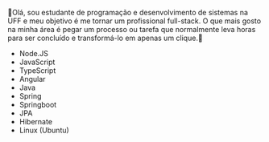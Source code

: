 👋Olá, sou estudante de programação e desenvolvimento de sistemas na UFF e meu objetivo é me tornar um profissional full-stack. O que mais gosto na minha área é pegar um processo ou tarefa que normalmente leva horas para ser concluído e transformá-lo em apenas um clique.👀 
- Node.JS
- JavaScript
- TypeScript
- Angular
- Java
- Spring
- Springboot
- JPA
- Hibernate
- Linux (Ubuntu)

<!---
Gustavo8182/Gustavo8182 is a ✨ special ✨ repository because its `README.md` (this file) appears on your GitHub profile.
You can click the Preview link to take a look at your changes.
--->
